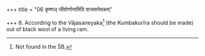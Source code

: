 +++
title = "06 कृष्णञ् जीवोर्णानामिति वाजसनेयकम्"

+++
6. According to the Vājasaneyaka[^1] (the Kumbakurīra should be made) out of black wool of a living ram.  

[^1]: Not found in the ŚB.
